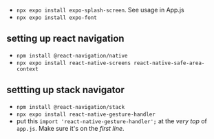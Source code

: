 - `npx expo install expo-splash-screen`. See usage in App.js
- `npx expo install expo-font`

## setting up react navigation 
- `npm install @react-navigation/native`
- `npx expo install react-native-screens react-native-safe-area-context`
## settting up stack navigator
- `npm install @react-navigation/stack`
- `npx expo install react-native-gesture-handler`
- put this `import 'react-native-gesture-handler';` at the *very top* of `app.js`. Make sure it's on the *first line*. 
